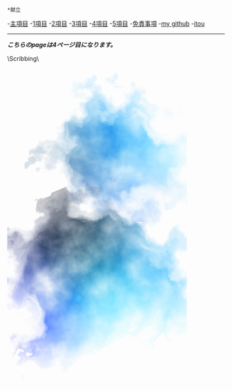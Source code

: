     *献立
-<a href="https://itou332.github.io/top_page/">主項目</a>
-<a href="https://itou332.github.io/">1項目</a>
-<a href="https://itou332.github.io/itou332a.github.io/">2項目</a>
-<a href="https://itou332.github.io/diary">3項目</a>
-<a href="https://itou332.github.io/today/">4項目</a>
-<a href="https://itou332.github.io/challenge/">5項目</a>
-<a href="https://itou332.github.io/Privacy-policy/">免責事項</a>
-<a href="https://github.com/itou332">my github</a>
-<a href="http://itou33good.starfree.jp/">itou</a>
<hr>

***こちらのpageは4ページ目になります。***
<br>

\Scribbing\
<?xml version="1.0" encoding="UTF-8" standalone="no"?>
<!-- Created with Inkscape (http://www.inkscape.org/) -->

<svg
   width="110mm"
   height="197mm"
   viewBox="0 0 210 297"
   version="1.1"
   id="svg16437"
   inkscape:version="1.1 (c68e22c387, 2021-05-23)"
   sodipodi:docname="suisaiBule-1.svg"
   xmlns:inkscape="http://www.inkscape.org/namespaces/inkscape"
   xmlns:sodipodi="http://sodipodi.sourceforge.net/DTD/sodipodi-0.dtd"
   xmlns="http://www.w3.org/2000/svg"
   xmlns:svg="http://www.w3.org/2000/svg">
  <sodipodi:namedview
     id="namedview16439"
     pagecolor="#ffffff"
     bordercolor="#666666"
     borderopacity="1.0"
     inkscape:pageshadow="2"
     inkscape:pageopacity="0.0"
     inkscape:pagecheckerboard="0"
     inkscape:document-units="mm"
     showgrid="false"
     inkscape:zoom="0.34832351"
     inkscape:cx="169.38277"
     inkscape:cy="803.85041"
     inkscape:window-width="1920"
     inkscape:window-height="986"
     inkscape:window-x="-11"
     inkscape:window-y="-11"
     inkscape:window-maximized="1"
     inkscape:current-layer="layer1" />
  <defs
     id="defs16434">
    <inkscape:perspective
       sodipodi:type="inkscape:persp3d"
       inkscape:vp_x="-65.675722 : 385.12406 : 1"
       inkscape:vp_y="924.95845 : 380.0681 : 0"
       inkscape:vp_z="180.45909 : -58.996917 : 1"
       inkscape:persp3d-origin="60.471958 : 156.73301 : 1"
       id="perspective18390" />
    <inkscape:perspective
       sodipodi:type="inkscape:persp3d"
       inkscape:vp_x="-56.362627 : 217.94515 : 1"
       inkscape:vp_y="0 : 1000 : 0"
       inkscape:vp_z="363.66423 : 67.166356 : 1"
       inkscape:persp3d-origin="147.00439 : 169.58454 : 1"
       id="perspective18082" />
    <filter
       style="color-interpolation-filters:sRGB;"
       inkscape:label="Diffuse Light"
       id="filter17218"
       x="-0.097719465"
       y="-0.097719465"
       width="1.1954389"
       height="1.1954389">
      <feGaussianBlur
         in="SourceGraphic"
         stdDeviation="6"
         result="blur"
         id="feGaussianBlur17208" />
      <feDiffuseLighting
         diffuseConstant="1"
         surfaceScale="10"
         lighting-color="rgb(255,255,255)"
         result="diffuse"
         id="feDiffuseLighting17212">
        <feDistantLight
           elevation="25"
           azimuth="235"
           id="feDistantLight17210" />
      </feDiffuseLighting>
      <feComposite
         in="diffuse"
         in2="diffuse"
         operator="arithmetic"
         k1="1"
         result="composite1"
         id="feComposite17214" />
      <feComposite
         in="composite1"
         in2="SourceGraphic"
         k1="1"
         operator="arithmetic"
         k3="1"
         result="composite2"
         id="feComposite17216" />
    </filter>
    <filter
       inkscape:menu="Textures"
       inkscape:label="Watercolor"
       inkscape:menu-tooltip="Cloudy watercolor effect"
       height="2.7392272"
       y="-0.86961358"
       width="2.2984641"
       x="-0.64923206"
       style="color-interpolation-filters:sRGB"
       id="filter17444">
      <feGaussianBlur
         stdDeviation="15"
         result="result8"
         id="feGaussianBlur17426" />
      <feTurbulence
         seed="27"
         result="result7"
         type="fractalNoise"
         numOctaves="5"
         baseFrequency="0.025"
         id="feTurbulence17428" />
      <feComposite
         in2="result8"
         result="result6"
         operator="over"
         in="result7"
         id="feComposite17430" />
      <feColorMatrix
         result="result9"
         values="1 0 0 0 0 0 1 0 0 0 0 0 1 0 0 0 0 0 6 -4 "
         id="feColorMatrix17432" />
      <feDisplacementMap
         in="result7"
         in2="result9"
         xChannelSelector="A"
         yChannelSelector="A"
         scale="45"
         result="result4"
         id="feDisplacementMap17434" />
      <feComposite
         in2="result4"
         result="result2"
         operator="in"
         in="result8"
         id="feComposite17436" />
      <feComposite
         result="fbSourceGraphic"
         in="result2"
         operator="in"
         in2="result9"
         id="feComposite17438" />
      <feComposite
         operator="arithmetic"
         k2="1"
         k1="0.5"
         in="fbSourceGraphic"
         in2="fbSourceGraphic"
         result="result91"
         id="feComposite17440"
         k3="0"
         k4="0" />
      <feBlend
         in="fbSourceGraphic"
         mode="multiply"
         in2="result91"
         id="feBlend17442" />
    </filter>
    <filter
       inkscape:menu="Textures"
       inkscape:label="Watercolor"
       inkscape:menu-tooltip="Cloudy watercolor effect"
       height="1.3043494"
       y="-0.15217469"
       width="1.2923551"
       x="-0.14617754"
       style="color-interpolation-filters:sRGB;"
       id="filter17958">
      <feGaussianBlur
         stdDeviation="36.445882"
         result="result8"
         id="feGaussianBlur17940" />
      <feTurbulence
         seed="27"
         result="result7"
         type="fractalNoise"
         numOctaves="5"
         baseFrequency="0.025"
         id="feTurbulence17942" />
      <feComposite
         in2="result8"
         result="result6"
         operator="over"
         in="result7"
         id="feComposite17944" />
      <feColorMatrix
         result="result9"
         values="1 0 0 0 0 0 1 0 0 0 0 0 1 0 0 0 0 0 6 -4 "
         id="feColorMatrix17946" />
      <feDisplacementMap
         in="result7"
         in2="result9"
         xChannelSelector="A"
         yChannelSelector="A"
         scale="45"
         result="result4"
         id="feDisplacementMap17948" />
      <feComposite
         in2="result4"
         result="result2"
         operator="in"
         in="result8"
         id="feComposite17950" />
      <feComposite
         result="fbSourceGraphic"
         in="result2"
         operator="in"
         in2="result9"
         id="feComposite17952" />
      <feComposite
         operator="arithmetic"
         k2="1"
         k1="0.5"
         in="fbSourceGraphic"
         in2="fbSourceGraphic"
         result="result91"
         id="feComposite17954" />
      <feBlend
         in="fbSourceGraphic"
         mode="multiply"
         in2="result91"
         id="feBlend17956" />
    </filter>
    <filter
       inkscape:menu="Textures"
       inkscape:label="Watercolor"
       inkscape:menu-tooltip="Cloudy watercolor effect"
       height="1.2044528"
       y="-0.1022264"
       width="1.2470338"
       x="-0.1235169"
       style="color-interpolation-filters:sRGB;"
       id="filter18280">
      <feGaussianBlur
         stdDeviation="33.322683"
         result="result8"
         id="feGaussianBlur18262" />
      <feTurbulence
         seed="27"
         result="result7"
         type="fractalNoise"
         numOctaves="5"
         baseFrequency="0.025"
         id="feTurbulence18264" />
      <feComposite
         in2="result8"
         result="result6"
         operator="over"
         in="result7"
         id="feComposite18266" />
      <feColorMatrix
         result="result9"
         values="1 0 0 0 0 0 1 0 0 0 0 0 1 0 0 0 0 0 6 -4 "
         id="feColorMatrix18268" />
      <feDisplacementMap
         in="result7"
         in2="result9"
         xChannelSelector="A"
         yChannelSelector="A"
         scale="45"
         result="result4"
         id="feDisplacementMap18270" />
      <feComposite
         in2="result4"
         result="result2"
         operator="in"
         in="result8"
         id="feComposite18272" />
      <feComposite
         result="fbSourceGraphic"
         in="result2"
         operator="in"
         in2="result9"
         id="feComposite18274" />
      <feComposite
         operator="arithmetic"
         k2="1"
         k1="0.5"
         in="fbSourceGraphic"
         in2="fbSourceGraphic"
         result="result91"
         id="feComposite18276" />
      <feBlend
         in="fbSourceGraphic"
         mode="multiply"
         in2="result91"
         id="feBlend18278" />
    </filter>
  </defs>
  <g
     inkscape:label="レイヤー 1"
     inkscape:groupmode="layer"
     id="layer1">
    <ellipse
       style="fill:#ffffff;fill-opacity:0.989333;fill-rule:evenodd;stroke-width:0.264583;filter:url(#filter17444)"
       id="path17386"
       cx="74.060104"
       cy="92.859985"
       rx="27.725063"
       ry="20.698849" />
    <g
       sodipodi:type="inkscape:box3d"
       id="g17926"
       style="mix-blend-mode:normal;fill:#000040;fill-opacity:0.989333;fill-rule:evenodd;filter:url(#filter17958)"
       inkscape:perspectiveID="#perspective18082"
       inkscape:corner0="1.0328283 : 0.13519854 : 0 : 1"
       inkscape:corner7="-0.056434632 : 0.014380548 : 0.25 : 1">
      <path
         sodipodi:type="inkscape:box3dside"
         id="path17938"
         style="fill:#83eaff;fill-opacity:0.994667"
         inkscape:box3dsidetype="11"
         d="M 78.721442,57.52751 202.00088,37.88138 V 139.10583 L 78.721442,110.45221 Z"
         points="202.00088,37.88138 202.00088,139.10583 78.721442,110.45221 78.721442,57.52751 " />
      <path
         sodipodi:type="inkscape:box3dside"
         id="path17928"
         style="fill:#010018;fill-opacity:0.994667"
         inkscape:box3dsidetype="6"
         d="M 43.678788,36.337066 V 95.770513 L 78.721442,110.45221 V 57.52751 Z"
         points="43.678788,95.770513 78.721442,110.45221 78.721442,57.52751 43.678788,36.337066 " />
      <path
         sodipodi:type="inkscape:box3dside"
         id="path17930"
         style="fill:#0ea7ff;fill-opacity:0.994667"
         inkscape:box3dsidetype="5"
         d="M 43.678788,36.337066 159.16777,-12.976852 202.00088,37.88138 78.721442,57.52751 Z"
         points="159.16777,-12.976852 202.00088,37.88138 78.721442,57.52751 43.678788,36.337066 " />
      <path
         sodipodi:type="inkscape:box3dside"
         id="path17936"
         style="fill:#1205ff;fill-opacity:0.994667"
         inkscape:box3dsidetype="13"
         d="M 43.678788,95.770513 159.16777,115.06726 202.00088,139.10583 78.721442,110.45221 Z"
         points="159.16777,115.06726 202.00088,139.10583 78.721442,110.45221 43.678788,95.770513 " />
      <path
         sodipodi:type="inkscape:box3dside"
         id="path17934"
         style="fill:#d5ffff;fill-opacity:0.994667"
         inkscape:box3dsidetype="14"
         d="M 159.16777,-12.976852 V 115.06726 l 42.83311,24.03857 V 37.88138 Z"
         points="159.16777,115.06726 202.00088,139.10583 202.00088,37.88138 159.16777,-12.976852 " />
      <path
         sodipodi:type="inkscape:box3dside"
         id="path17932"
         style="fill:#ffffff;fill-opacity:0"
         inkscape:box3dsidetype="3"
         d="M 43.678788,36.337066 159.16777,-12.976852 V 115.06726 L 43.678788,95.770513 Z"
         points="159.16777,-12.976852 159.16777,115.06726 43.678788,95.770513 43.678788,36.337066 " />
    </g>
    <g
       sodipodi:type="inkscape:box3d"
       id="g18248"
       style="mix-blend-mode:normal;fill:#f9f9f9;fill-opacity:0.989333;fill-rule:evenodd;filter:url(#filter18280)"
       inkscape:perspectiveID="#perspective18390"
       inkscape:corner0="0.054771688 : 0.070330994 : 0 : 1"
       inkscape:corner7="-0.32617078 : -0.069145316 : 0.25 : 1"
       transform="rotate(67.662101,64.251856,20.130115)">
      <path
         sodipodi:type="inkscape:box3dside"
         id="path18260"
         style="fill:#83eaff;fill-opacity:0.994667"
         inkscape:box3dsidetype="11"
         d="m 210.02707,11.083013 121.76213,-36.320248 0,150.976285 -121.76213,-7.75894 z"
         points="331.7892,-25.237235 331.7892,125.73905 210.02707,117.98011 210.02707,11.083013 " />
      <path
         sodipodi:type="inkscape:box3dside"
         id="path18250"
         style="fill:#010018;fill-opacity:0.994667"
         inkscape:box3dsidetype="6"
         d="m 160.47741,4.1591283 0,132.2336417 49.54966,-18.41266 0,-106.897097 z"
         points="160.47741,136.39277 210.02707,117.98011 210.02707,11.083013 160.47741,4.1591283 " />
      <path
         sodipodi:type="inkscape:box3dside"
         id="path18258"
         style="fill:#1205ff;fill-opacity:0.994667"
         inkscape:box3dsidetype="13"
         d="M 160.47741,136.39277 299.4026,157.4398 331.7892,125.73905 210.02707,117.98011 Z"
         points="299.4026,157.4398 331.7892,125.73905 210.02707,117.98011 160.47741,136.39277 " />
      <path
         sodipodi:type="inkscape:box3dside"
         id="path18252"
         style="fill:#0ea7ff;fill-opacity:0.994667"
         inkscape:box3dsidetype="5"
         d="M 160.47741,4.1591283 299.40259,-49.550785 331.7892,-25.237235 210.02707,11.083013 Z"
         points="299.40259,-49.550785 331.7892,-25.237235 210.02707,11.083013 160.47741,4.1591283 " />
      <path
         sodipodi:type="inkscape:box3dside"
         id="path18256"
         style="fill:#d5ffff;fill-opacity:0.994667"
         inkscape:box3dsidetype="14"
         d="m 299.40259,-49.550785 1e-5,206.990585 32.3866,-31.70075 0,-150.976285 z"
         points="299.4026,157.4398 331.7892,125.73905 331.7892,-25.237235 299.40259,-49.550785 " />
      <path
         sodipodi:type="inkscape:box3dside"
         id="path18254"
         style="fill:#ffffff;fill-opacity:0"
         inkscape:box3dsidetype="3"
         d="M 160.47741,4.1591283 299.40259,-49.550785 299.4026,157.4398 160.47741,136.39277 Z"
         points="299.40259,-49.550785 299.4026,157.4398 160.47741,136.39277 160.47741,4.1591283 " />
    </g>
  </g>
</svg>
